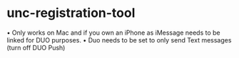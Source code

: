 # unc-registration-tool

• Only works on Mac and if you own an iPhone as iMessage needs to be linked for DUO purposes.
• Duo needs to be set to only send Text messages (turn off DUO Push)
